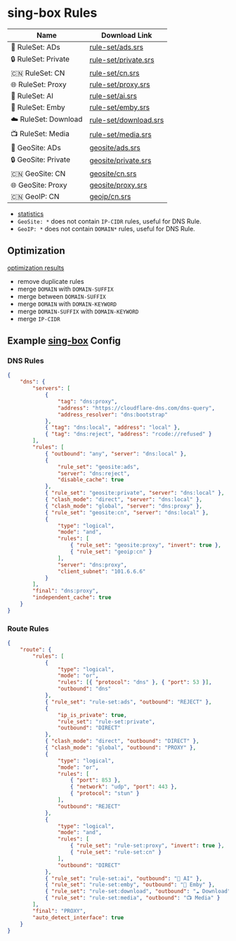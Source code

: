 # sing-box Rules

| Name                 | Download Link                                                                                    |
| -------------------- | ------------------------------------------------------------------------------------------------ |
| 📵 RuleSet: ADs      | [rule-set/ads.srs](https://github.com/liblaf/sing-box-rules/raw/sing/rule-set/ads.srs)           |
| 🔒 RuleSet: Private  | [rule-set/private.srs](https://github.com/liblaf/sing-box-rules/raw/sing/rule-set/private.srs)   |
| 🇨🇳 RuleSet: CN       | [rule-set/cn.srs](https://github.com/liblaf/sing-box-rules/raw/sing/rule-set/cn.srs)             |
| 🌐 RuleSet: Proxy    | [rule-set/proxy.srs](https://github.com/liblaf/sing-box-rules/raw/sing/rule-set/proxy.srs)       |
| 🤖 RuleSet: AI       | [rule-set/ai.srs](https://github.com/liblaf/sing-box-rules/raw/sing/rule-set/ai.srs)             |
| 🍟 RuleSet: Emby     | [rule-set/emby.srs](https://github.com/liblaf/sing-box-rules/raw/sing/rule-set/emby.srs)         |
| ☁️ RuleSet: Download | [rule-set/download.srs](https://github.com/liblaf/sing-box-rules/raw/sing/rule-set/download.srs) |
| 📺 RuleSet: Media    | [rule-set/media.srs](https://github.com/liblaf/sing-box-rules/raw/sing/rule-set/media.srs)       |
| 📵 GeoSite: ADs      | [geosite/ads.srs](https://github.com/liblaf/sing-box-rules/raw/sing/geosite/ads.srs)             |
| 🔒 GeoSite: Private  | [geosite/private.srs](https://github.com/liblaf/sing-box-rules/raw/sing/geosite/private.srs)     |
| 🇨🇳 GeoSite: CN       | [geosite/cn.srs](https://github.com/liblaf/sing-box-rules/raw/sing/geosite/cn.srs)               |
| 🌐 GeoSite: Proxy    | [geosite/proxy.srs](https://github.com/liblaf/sing-box-rules/raw/sing/geosite/proxy.srs)         |
| 🇨🇳 GeoIP: CN         | [geoip/cn.srs](https://github.com/liblaf/sing-box-rules/raw/sing/geoip/cn.srs)                   |

-   [statistics](https://github.com/liblaf/sing-box-rules/blob/sing/README.md)
-   `GeoSite: *` does not contain `IP-CIDR` rules, useful for DNS Rule.
-   `GeoIP: *` does not contain `DOMAIN*` rules, useful for DNS Rule.

## Optimization

[optimization results](https://github.com/liblaf/sing-box-rules/blob/sing/README.md)

-   remove duplicate rules
-   merge `DOMAIN` with `DOMAIN-SUFFIX`
-   merge between `DOMAIN-SUFFIX`
-   merge `DOMAIN` with `DOMAIN-KEYWORD`
-   merge `DOMAIN-SUFFIX` with `DOMAIN-KEYWORD`
-   merge `IP-CIDR`

## Example [sing-box](https://sing-box.sagernet.org) Config

### DNS Rules

```json
{
    "dns": {
        "servers": [
            {
                "tag": "dns:proxy",
                "address": "https://cloudflare-dns.com/dns-query",
                "address_resolver": "dns:bootstrap"
            },
            { "tag": "dns:local", "address": "local" },
            { "tag": "dns:reject", "address": "rcode://refused" }
        ],
        "rules": [
            { "outbound": "any", "server": "dns:local" },
            {
                "rule_set": "geosite:ads",
                "server": "dns:reject",
                "disable_cache": true
            },
            { "rule_set": "geosite:private", "server": "dns:local" },
            { "clash_mode": "direct", "server": "dns:local" },
            { "clash_mode": "global", "server": "dns:proxy" },
            { "rule_set": "geosite:cn", "server": "dns:local" },
            {
                "type": "logical",
                "mode": "and",
                "rules": [
                    { "rule_set": "geosite:proxy", "invert": true },
                    { "rule_set": "geoip:cn" }
                ],
                "server": "dns:proxy",
                "client_subnet": "101.6.6.6"
            }
        ],
        "final": "dns:proxy",
        "independent_cache": true
    }
}
```

### Route Rules

```json
{
    "route": {
        "rules": [
            {
                "type": "logical",
                "mode": "or",
                "rules": [{ "protocol": "dns" }, { "port": 53 }],
                "outbound": "dns"
            },
            { "rule_set": "rule-set:ads", "outbound": "REJECT" },
            {
                "ip_is_private": true,
                "rule_set": "rule-set:private",
                "outbound": "DIRECT"
            },
            { "clash_mode": "direct", "outbound": "DIRECT" },
            { "clash_mode": "global", "outbound": "PROXY" },
            {
                "type": "logical",
                "mode": "or",
                "rules": [
                    { "port": 853 },
                    { "network": "udp", "port": 443 },
                    { "protocol": "stun" }
                ],
                "outbound": "REJECT"
            },
            {
                "type": "logical",
                "mode": "and",
                "rules": [
                    { "rule_set": "rule-set:proxy", "invert": true },
                    { "rule_set": "rule-set:cn" }
                ],
                "outbound": "DIRECT"
            },
            { "rule_set": "rule-set:ai", "outbound": "🤖 AI" },
            { "rule_set": "rule-set:emby", "outbound": "🍟 Emby" },
            { "rule_set": "rule-set:download", "outbound": "☁️ Download" },
            { "rule_set": "rule-set:media", "outbound": "📺 Media" }
        ],
        "final": "PROXY",
        "auto_detect_interface": true
    }
}
```
